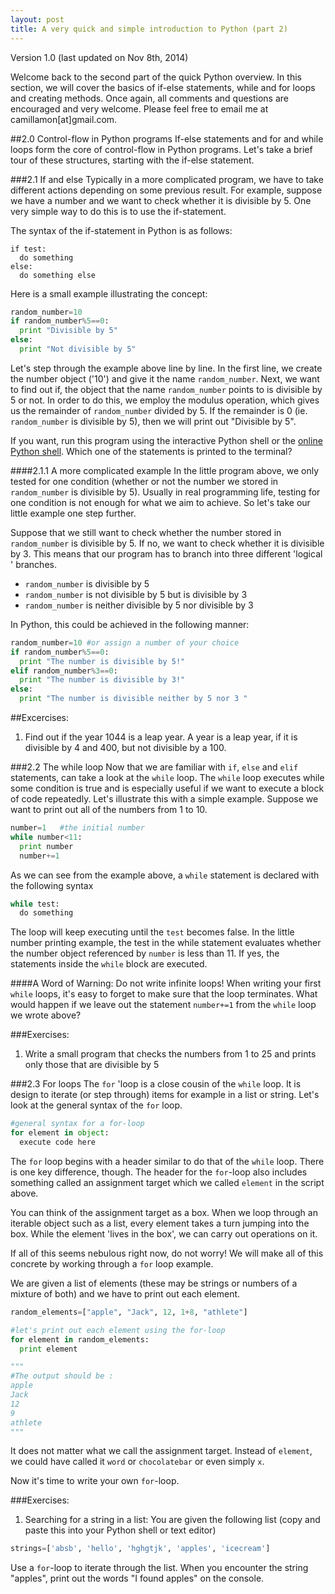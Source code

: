 ```yaml
---
layout: post
title: A very quick and simple introduction to Python (part 2)
---
```

Version 1.0 (last updated on Nov 8th, 2014)


Welcome back to the second part of the quick Python overview.
In this section, we will cover the basics of if-else
statements, while and for loops and creating methods. Once again, all
comments and questions are encouraged and very welcome.
Please feel free to email me at camillamon[at]gmail.com.

##2.0 Control-flow in Python programs
If-else statements and for and while loops
form the core of control-flow in Python programs.
Let's take a brief tour of these structures, starting
with the if-else statement.

###2.1 If and else
Typically in a more complicated program, we have
to take different actions depending on some previous result.
For example, suppose we have a number and we want
to check whether it is divisible by 5.
One very simple way to do this is to use the if-statement.

The syntax of the if-statement in Python is as follows:

```
if test:
  do something
else:
  do something else
```

Here is a small example illustrating the concept:


```python
random_number=10
if random_number%5==0:
  print "Divisible by 5"
else:
  print "Not divisible by 5"
```

Let's step through the example above line by line.
In the first line, we create the number object ('10') and
give it the name `random_number`. Next, we want
to find out if, the object that the name `random_number`
points to is divisible by 5 or not. In order to do this,
we employ the modulus operation, which gives us the remainder
of `random_number` divided by 5. If the remainder is 0 (ie. `random_number`
is divisible by 5), then we will print out "Divisible by 5".

If you want, run this program using the interactive Python shell
or the [online Python shell](http://repl.it/languages/Python).
Which one of the statements is printed to the terminal?

####2.1.1 A more complicated example
In the little program above, we only tested for one condition (whether
  or not the number we stored in `random_number` is divisible by 5).
Usually in real programming life, testing for one condition
is not enough for what we aim to achieve. So let's take
our little example one step further.

Suppose that we still want to check whether the number
stored in `random_number` is divisible by 5. If no, we
want to check whether it is divisible by 3. This
means that our program has to branch into three different
'logical ' branches.

* `random_number` is divisible by 5
* `random_number` is not divisible by 5 but is divisible by 3
* `random_number` is neither divisible by 5 nor divisible by 3

In Python, this could be achieved in the following manner:

```python
random_number=10 #or assign a number of your choice
if random_number%5==0:
  print "The number is divisible by 5!"
elif random_number%3==0:
  print "The number is divisible by 3!"
else:
  print "The number is divisible neither by 5 nor 3 "
```


##Excercises:
1. Find out if the year 1044 is a leap year.
A year is a leap year, if it is divisible by 4 and 400,
but not divisible by a 100.

###2.2 The while loop
Now that we are familiar with `if`, `else` and `elif`
statements, can take a look at the `while` loop.
The `while` loop executes while some condition is true and
is especially useful if we want to execute a block of code repeatedly.
Let's illustrate this with a simple example.
Suppose we want to print out all of the numbers from 1 to 10.

```python
number=1   #the initial number
while number<11:  
  print number
  number+=1
```
As we can see from the example above, a `while`
statement is declared with the following syntax

```python
while test:
  do something
```

The loop will keep executing until the `test` becomes false.
In the little number printing example, the test in the while
statement evaluates whether the number object referenced
by `number` is less than 11. If yes, the statements
inside the `while` block are executed.


####A Word of Warning: Do not write infinite loops!
When writing your first `while` loops, it's easy to forget
to make sure that the loop terminates.
What would happen if we leave out the statement `number+=1`
from the `while` loop we wrote above?


###Exercises:
1. Write a small program that checks the numbers from 1 to 25 and
prints only those that are divisible by 5


###2.3 For loops
The `for` 'loop is a close cousin of the `while` loop.
It is design to iterate (or step through) items for example
in a list or string. Let's look at the general syntax of the `for` loop.

```python
#general syntax for a for-loop
for element in object:
  execute code here
```

The `for` loop begins with a
header similar to do that of the `while` loop.
There is one key difference, though. The header for the `for`-loop
also includes something called an assignment target which we called
`element` in the script above.

You can think of the assignment target as a box.
When we loop through an iterable object such as a list,
every element takes a turn jumping into the box. While
the element 'lives in the box', we can carry out operations on it.

If all of this seems nebulous right now, do not worry!
We will make all of this concrete by working through
a `for` loop example.

We are given a list of elements (these may be strings
or numbers of a mixture of both) and we have to print out
each element.

```python
random_elements=["apple", "Jack", 12, 1+8, "athlete"]

#let's print out each element using the for-loop
for element in random_elements:
  print element

"""
#The output should be :
apple
Jack
12
9
athlete
"""
```

It does not matter what we call the assignment target.
Instead of `element`, we could have called it `word` or
`chocolatebar` or even simply `x`.

Now it's time to write your own `for`-loop.

###Exercises:
1. Searching for a string in a list:
You are given the following list (copy and paste this
into your Python shell or text editor)

```python
strings=['absb', 'hello', 'hghgtjk', 'apples', 'icecream']
```
Use a `for`-loop to iterate through the list. When you
encounter the string "apples", print out the words
"I found apples" on the console. 
